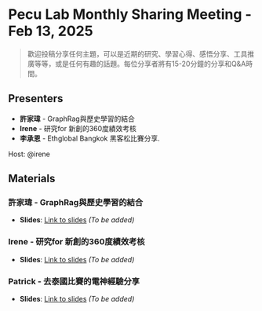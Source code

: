 # Pecu Lab Monthly Sharing Meeting - Feb 13, 2025
>歡迎投稿分享任何主題，可以是近期的研究、學習心得、感悟分享、工具推廣等等，或是任何有趣的話題。每位分享者將有15-20分鐘的分享和Q&A時間。
## Presenters

- **許家瑋** - GraphRag與歷史學習的結合
- **Irene** - 研究for 新創的360度績效考核
- **李承恩** - Ethglobal Bangkok 黑客松比賽分享. 
  
Host: @irene

## Materials

### 許家瑋 - GraphRag與歷史學習的結合

- **Slides**: [Link to slides](#) *(To be added)*

### Irene - 研究for 新創的360度績效考核

- **Slides**: [Link to slides](#) *(To be added)*

### Patrick - 去泰國比賽的電神經驗分享

- **Slides**: [Link to slides](#) *(To be added)*
